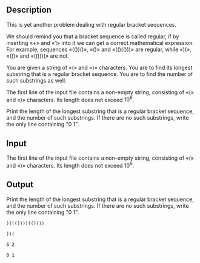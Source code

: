 ## Description

<div><p>This is yet another problem dealing with regular bracket sequences.</p><p>We should remind you that a bracket sequence is called regular, if by inserting «<span class="tex-font-style-tt">+</span>» and «<span class="tex-font-style-tt">1</span>» into it we can get a correct mathematical expression. For example, sequences «<span class="tex-font-style-tt">(())()</span>», «<span class="tex-font-style-tt">()</span>» and «<span class="tex-font-style-tt">(()(()))</span>» are regular, while «<span class="tex-font-style-tt">)(</span>», «<span class="tex-font-style-tt">(()</span>» and «<span class="tex-font-style-tt">(()))(</span>» are not. </p><p>You are given a string of «<span class="tex-font-style-tt">(</span>» and «<span class="tex-font-style-tt">)</span>» characters. You are to find its longest substring that is a regular bracket sequence. You are to find the number of such substrings as well.</p></div><div class="input-specification"><p>The first line of the input file contains a non-empty string, consisting of «<span class="tex-font-style-tt">(</span>» and «<span class="tex-font-style-tt">)</span>» characters. Its length does not exceed <span class="tex-span">10<sup class="upper-index">6</sup></span>.</p></div><div class="output-specification"><p>Print the length of the longest substring that is a regular bracket sequence, and the number of such substrings. If there are no such substrings, write the only line containing "<span class="tex-font-style-tt">0 1</span>".</p></div>

## Input

<p>The first line of the input file contains a non-empty string, consisting of «<span class="tex-font-style-tt">(</span>» and «<span class="tex-font-style-tt">)</span>» characters. Its length does not exceed <span class="tex-span">10<sup class="upper-index">6</sup></span>.</p>

## Output

<p>Print the length of the longest substring that is a regular bracket sequence, and the number of such substrings. If there are no such substrings, write the only line containing "<span class="tex-font-style-tt">0 1</span>".</p>





```input1
)((())))(()())

```




```input2
))(

```




```output1
6 2

```




```output2
0 1

```


